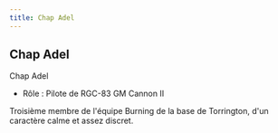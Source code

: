 ```yaml
---
title: Chap Adel
---
```


Chap Adel
---------


Chap Adel


- Rôle : Pilote de RGC-83 GM Cannon II


Troisième membre de l'équipe Burning de la base de Torrington, d'un caractère calme et assez discret.

